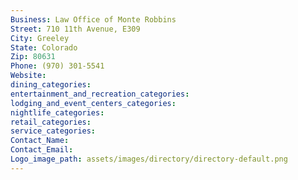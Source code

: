 ```yaml
---
Business: Law Office of Monte Robbins
Street: 710 11th Avenue, E309
City: Greeley
State: Colorado
Zip: 80631
Phone: (970) 301-5541
Website: 
dining_categories: 
entertainment_and_recreation_categories: 
lodging_and_event_centers_categories: 
nightlife_categories: 
retail_categories: 
service_categories: 
Contact_Name: 
Contact_Email: 
Logo_image_path: assets/images/directory/directory-default.png
---
```

